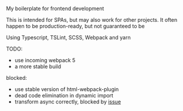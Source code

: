 My boilerplate for frontend development

This is intended for SPAs, but may also work for other projects. It often happen to be  production-ready, but not guaranteed to be

Using Typescript, TSLint, SCSS, Webpack and yarn

TODO:
- use incoming webpack 5
- a more stable build

blocked:
- use stable version of html-webpack-plugin
- dead code elimination in dynamic import
- transform async correctly, blocked by [issue](https://github.com/babel/babel/pull/7076)
